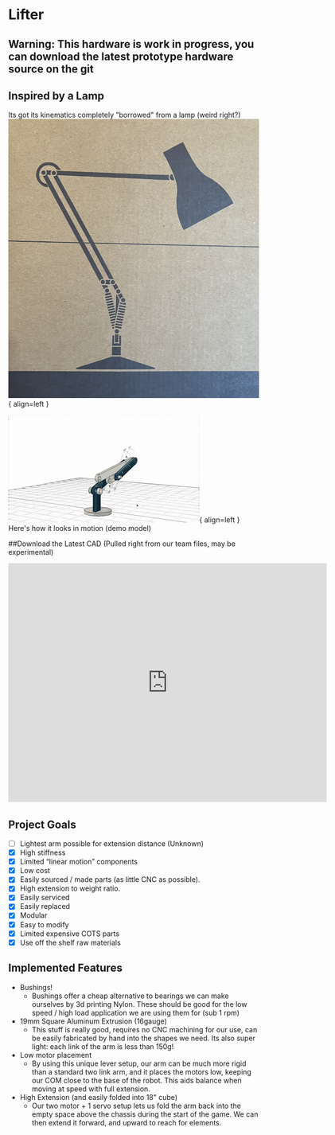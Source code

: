 # Lifter 

## Warning: This hardware is work in progress, you can download the latest prototype hardware source on the git

## Inspired by a Lamp 
Its got its kinematics completely "borrowed" from a lamp (weird right?)
![pictureoflamp](assets/Lampdiagram.png){ align=left }

![gifofarmmoving](assets/LittleArm.gif){ align=left }
Here's how it looks in motion (demo model)

##Download the Latest CAD
(Pulled right from our team files, may be experimental)
<iframe src="https://icloud11636.autodesk360.com/shares/public/SH35dfcQT936092f0e433ce4fa157145dd8c?mode=embed" width="640" height="480" allowfullscreen="true" webkitallowfullscreen="true" mozallowfullscreen="true"  frameborder="0"></iframe>

## Project Goals
- [ ] Lightest arm possible for extension distance (Unknown)
- [x] High stiffness 
- [x] Limited “linear motion” components
- [x] Low cost 
- [x] Easily sourced / made parts (as little CNC as possible).
- [x] High extension to weight ratio.
- [x] Easily serviced
- [x] Easily replaced
- [x] Modular
- [x] Easy to modify
- [x] Limited expensive COTS parts
- [x] Use off the shelf raw materials

## Implemented Features
- Bushings!
    - Bushings offer a cheap alternative to bearings we can make ourselves by 3d printing Nylon. These should be good for the low speed / high load application we are using them for (sub 1 rpm)
- 19mm Square Aluminum Extrusion (16gauge)
    - This stuff is really good, requires no CNC machining for our use, can be easily fabricated by hand into the shapes we need. Its also super light: each link of the arm is less than 150g! 
- Low motor placement
    - By using this unique lever setup, our arm can be much more rigid than a standard two link arm, and it places the motors low, keeping our COM close to the base of the robot. This aids balance when moving at speed with full extension. 
- High Extension (and easily folded into 18" cube)
    - Our two motor + 1 servo setup lets us fold the arm back into the empty space above the chassis during the start of the game. We can then extend it forward, and upward to reach for elements. 

